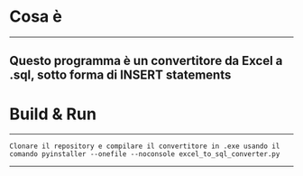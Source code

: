 # Cosa è
----
  Questo programma è un convertitore da Excel a .sql, sotto forma di INSERT statements
----

# Build & Run
----
	Clonare il repository e compilare il convertitore in .exe usando il comando pyinstaller --onefile --noconsole excel_to_sql_converter.py
----